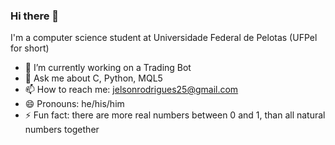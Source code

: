 ### Hi there 👋

I'm a computer science student at Universidade Federal de Pelotas (UFPel for short)

<!-- 
**JelsonRodrigues/JelsonRodrigues** is a ✨ _special_ ✨ repository because its `README.md` (this file) appears on your GitHub profile.

Here are some ideas to get you started:
-->

- 🔭 I’m currently working on a Trading Bot
- 💬 Ask me about C, Python, MQL5
- 📫 How to reach me: jelsonrodrigues25@gmail.com
- 😄 Pronouns: he/his/him
- ⚡ Fun fact: there are more real numbers between 0 and 1, than all natural numbers together

